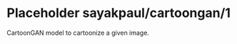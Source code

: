 # Placeholder sayakpaul/cartoongan/1
CartoonGAN model to cartoonize a given image. 

<!-- dataset: Multiple -->
<!-- module-type: image-style-transfer -->
<!-- network-architecture: Other -->
<!-- fine-tunable: false -->
<!-- license: Apache-2.0 -->